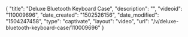{
    "title": "Deluxe Bluetooth Keyboard Case",
    "description": "",
    "videoid": "110009696",
    "date_created": "1502526156",
    "date_modified": "1504247458",
    "type": "captivate",
    "layout": "video",
    "url": "\/v\/deluxe-bluetooth-keyboard-case\/110009696"
}